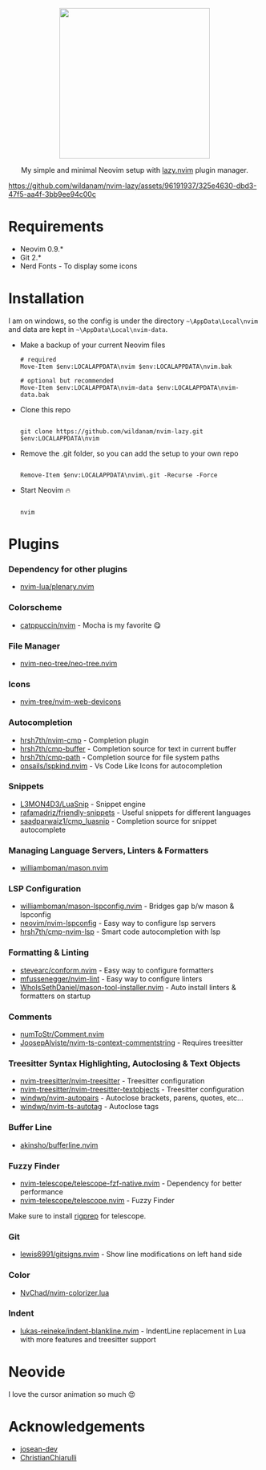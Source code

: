 <p align="center">
<img src="https://media.giphy.com/media/v1.Y2lkPTc5MGI3NjExZnd4aDhwbjh6aGpxdXhoNXI4cHd6NmZkczVhd3I4eTZmdjUydXBnbyZlcD12MV9pbnRlcm5hbF9naWZfYnlfaWQmY3Q9Zw/qRf7qdK1OTUMU/giphy.gif" width="300" />
</p>

<p align="center">
My simple and minimal Neovim setup with <a href="https://github.com/folke/lazy.nvim">lazy.nvim</a> plugin manager.
</p>

https://github.com/wildanam/nvim-lazy/assets/96191937/325e4630-dbd3-47f5-aa4f-3bb9ee94c00c

# Requirements
- Neovim 0.9.*
- Git 2.*
- Nerd Fonts - To display some icons

# Installation
I am on windows, so the config is under the directory ```~\AppData\Local\nvim``` and data are kept in ```~\AppData\Local\nvim-data```.

- Make a backup of your current Neovim files
  
  ```
  # required
  Move-Item $env:LOCALAPPDATA\nvim $env:LOCALAPPDATA\nvim.bak

  # optional but recommended
  Move-Item $env:LOCALAPPDATA\nvim-data $env:LOCALAPPDATA\nvim-data.bak
  ```
- Clone this repo
  
  ```
  
  git clone https://github.com/wildanam/nvim-lazy.git $env:LOCALAPPDATA\nvim
  
  ```
- Remove the .git folder, so you can add the setup to your own repo
  
  ```
  
  Remove-Item $env:LOCALAPPDATA\nvim\.git -Recurse -Force
  
  ```
- Start Neovim 🔥
  
  ```
  
  nvim
  
  ```
  
# Plugins
### Dependency for other plugins
- [nvim-lua/plenary.nvim](https://github.com/nvim-lua/plenary.nvim)

### Colorscheme
- [catppuccin/nvim](https://github.com/catppuccin/nvim) - Mocha is my favorite 😋

### File Manager
- [nvim-neo-tree/neo-tree.nvim](https://github.com/nvim-neo-tree/neo-tree.nvim)

### Icons
- [nvim-tree/nvim-web-devicons](https://github.com/nvim-tree/nvim-web-devicons)

### Autocompletion
- [hrsh7th/nvim-cmp](https://github.com/hrsh7th/nvim-cmp) - Completion plugin
- [hrsh7th/cmp-buffer](https://github.com/hrsh7th/cmp-buffer) - Completion source for text in current buffer
- [hrsh7th/cmp-path](https://github.com/hrsh7th/cmp-path) - Completion source for file system paths
- [onsails/lspkind.nvim](https://github.com/onsails/lspkind.nvim) - Vs Code Like Icons for autocompletion

### Snippets
- [L3MON4D3/LuaSnip](https://github.com/L3MON4D3/LuaSnip) - Snippet engine
- [rafamadriz/friendly-snippets](https://github.com/rafamadriz/friendly-snippets) - Useful snippets for different languages
- [saadparwaiz1/cmp_luasnip](https://github.com/saadparwaiz1/cmp_luasnip) - Completion source for snippet autocomplete

### Managing Language Servers, Linters & Formatters
- [williamboman/mason.nvim](https://github.com/williamboman/mason.nvim)

### LSP Configuration
- [williamboman/mason-lspconfig.nvim](https://github.com/williamboman/mason-lspconfig.nvim) - Bridges gap b/w mason & lspconfig
- [neovim/nvim-lspconfig](https://github.com/neovim/nvim-lspconfig) - Easy way to configure lsp servers
- [hrsh7th/cmp-nvim-lsp](https://github.com/hrsh7th/cmp-nvim-lsp) - Smart code autocompletion with lsp

### Formatting & Linting
- [stevearc/conform.nvim](https://github.com/stevearc/conform.nvim) - Easy way to configure formatters
- [mfussenegger/nvim-lint](https://github.com/mfussenegger/nvim-lint) - Easy way to configure linters
- [WhoIsSethDaniel/mason-tool-installer.nvim](https://github.com/WhoIsSethDaniel/mason-tool-installer.nvim) - Auto install linters & formatters on startup

### Comments
- [numToStr/Comment.nvim](https://github.com/numToStr/Comment.nvim)
- [JoosepAlviste/nvim-ts-context-commentstring](https://github.com/JoosepAlviste/nvim-ts-context-commentstring) - Requires treesitter

### Treesitter Syntax Highlighting, Autoclosing & Text Objects
- [nvim-treesitter/nvim-treesitter](https://github.com/nvim-treesitter/nvim-treesitter) - Treesitter configuration
- [nvim-treesitter/nvim-treesitter-textobjects](https://github.com/nvim-treesitter/nvim-treesitter-textobjects) - Treesitter configuration
- [windwp/nvim-autopairs](https://github.com/windwp/nvim-autopairs) - Autoclose brackets, parens, quotes, etc...
- [windwp/nvim-ts-autotag](https://github.com/windwp/nvim-ts-autotag) - Autoclose tags

### Buffer Line
- [akinsho/bufferline.nvim](https://github.com/akinsho/bufferline.nvim)

### Fuzzy Finder
- [nvim-telescope/telescope-fzf-native.nvim](https://github.com/nvim-telescope/telescope-fzf-native.nvim) - Dependency for better performance
- [nvim-telescope/telescope.nvim](https://github.com/nvim-telescope/telescope.nvim) - Fuzzy Finder

Make sure to install [rigprep](https://github.com/BurntSushi/ripgrep) for telescope.

### Git
- [lewis6991/gitsigns.nvim](https://github.com/lewis6991/gitsigns.nvim) - Show line modifications on left hand side

### Color
- [NvChad/nvim-colorizer.lua](https://neovimcraft.com/plugin/NvChad/nvim-colorizer.lua)

### Indent
- [lukas-reineke/indent-blankline.nvim](https://github.com/lukas-reineke/indent-blankline.nvim) - IndentLine replacement in Lua with more features and treesitter support

# Neovide
I love the cursor animation so much 😍

# Acknowledgements
- [josean-dev](https://github.com/josean-dev/dev-environment-files)
- [ChristianChiarulli](https://github.com/LunarVim/Neovim-from-scratch)

